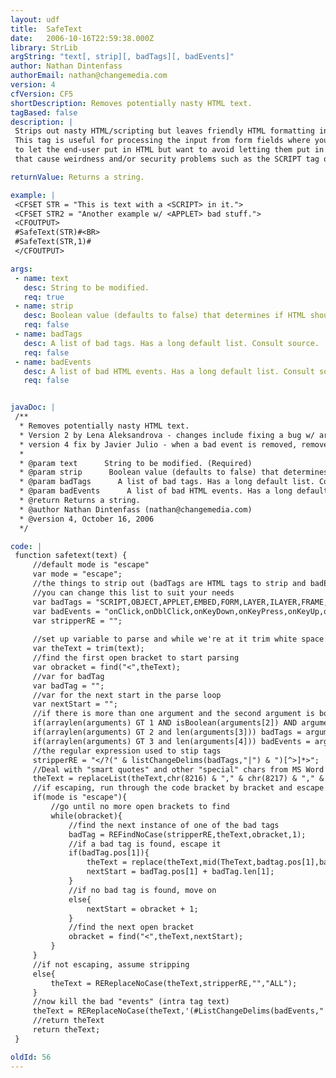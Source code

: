 ```yaml
---
layout: udf
title:  SafeText
date:   2006-10-16T22:59:38.000Z
library: StrLib
argString: "text[, strip][, badTags][, badEvents]"
author: Nathan Dintenfass
authorEmail: nathan@changemedia.com
version: 4
cfVersion: CF5
shortDescription: Removes potentially nasty HTML text.
tagBased: false
description: |
 Strips out nasty HTML/scripting but leaves friendly HTML formatting in place.  
 This tag is useful for processing the input from form fields where you want 
 to let the end-user put in HTML but want to avoid letting them put in tags 
 that cause weirdness and/or security problems such as the SCRIPT tag or an onClick event.

returnValue: Returns a string.

example: |
 <CFSET STR = "This is text with a <SCRIPT> in it.">
 <CFSET STR2 = "Another example w/ <APPLET> bad stuff.">
 <CFOUTPUT>
 #SafeText(STR)#<BR>
 #SafeText(STR,1)#
 </CFOUTPUT>

args:
 - name: text
   desc: String to be modified.
   req: true
 - name: strip
   desc: Boolean value (defaults to false) that determines if HTML should be stripped or just escaped out.
   req: false
 - name: badTags
   desc: A list of bad tags. Has a long default list. Consult source.
   req: false
 - name: badEvents
   desc: A list of bad HTML events. Has a long default list. Consult source.
   req: false


javaDoc: |
 /**
  * Removes potentially nasty HTML text.
  * Version 2 by Lena Aleksandrova - changes include fixing a bug w/ arguments and use of REreplace where REreplaceNoCase should have been used.
  * version 4 fix by Javier Julio - when a bad event is removed, remove the arg too, ie, remove onclick=&quot;foo&quot;, not just onclick.
  * 
  * @param text      String to be modified. (Required)
  * @param strip      Boolean value (defaults to false) that determines if HTML should be stripped or just escaped out. (Optional)
  * @param badTags      A list of bad tags. Has a long default list. Consult source. (Optional)
  * @param badEvents      A list of bad HTML events. Has a long default list. Consult source. (Optional)
  * @return Returns a string. 
  * @author Nathan Dintenfass (nathan@changemedia.com) 
  * @version 4, October 16, 2006 
  */

code: |
 function safetext(text) {
     //default mode is "escape"
     var mode = "escape";
     //the things to strip out (badTags are HTML tags to strip and badEvents are intra-tag stuff to kill)
     //you can change this list to suit your needs
     var badTags = "SCRIPT,OBJECT,APPLET,EMBED,FORM,LAYER,ILAYER,FRAME,IFRAME,FRAMESET,PARAM,META";
     var badEvents = "onClick,onDblClick,onKeyDown,onKeyPress,onKeyUp,onMouseDown,onMouseOut,onMouseUp,onMouseOver,onBlur,onChange,onFocus,onSelect,javascript:";
     var stripperRE = "";
     
     //set up variable to parse and while we're at it trim white space 
     var theText = trim(text);
     //find the first open bracket to start parsing
     var obracket = find("<",theText);        
     //var for badTag
     var badTag = "";
     //var for the next start in the parse loop
     var nextStart = "";
     //if there is more than one argument and the second argument is boolean TRUE, we are stripping
     if(arraylen(arguments) GT 1 AND isBoolean(arguments[2]) AND arguments[2]) mode = "strip";
     if(arraylen(arguments) GT 2 and len(arguments[3])) badTags = arguments[3];
     if(arraylen(arguments) GT 3 and len(arguments[4])) badEvents = arguments[4];
     //the regular expression used to stip tags
     stripperRE = "</?(" & listChangeDelims(badTags,"|") & ")[^>]*>";    
     //Deal with "smart quotes" and other "special" chars from MS Word
     theText = replaceList(theText,chr(8216) & "," & chr(8217) & "," & chr(8220) & "," & chr(8221) & "," & chr(8212) & "," & chr(8213) & "," & chr(8230),"',',"","",--,--,...");
     //if escaping, run through the code bracket by bracket and escape the bad tags.
     if(mode is "escape"){
         //go until no more open brackets to find
         while(obracket){
             //find the next instance of one of the bad tags
             badTag = REFindNoCase(stripperRE,theText,obracket,1);
             //if a bad tag is found, escape it
             if(badTag.pos[1]){
                 theText = replace(theText,mid(TheText,badtag.pos[1],badtag.len[1]),HTMLEditFormat(mid(TheText,badtag.pos[1],badtag.len[1])),"ALL");
                 nextStart = badTag.pos[1] + badTag.len[1];
             }
             //if no bad tag is found, move on
             else{
                 nextStart = obracket + 1;
             }
             //find the next open bracket
             obracket = find("<",theText,nextStart);
         }
     }
     //if not escaping, assume stripping
     else{
         theText = REReplaceNoCase(theText,stripperRE,"","ALL");
     }
     //now kill the bad "events" (intra tag text)
     theText = REReplaceNoCase(theText,'(#ListChangeDelims(badEvents,"|")#)[^ >]*',"","ALL");
     //return theText
     return theText;
 }

oldId: 56
---
```


